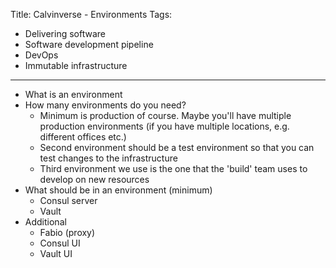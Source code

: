 Title: Calvinverse - Environments
Tags:
  - Delivering software
  - Software development pipeline
  - DevOps
  - Immutable infrastructure
---


- What is an environment
- How many environments do you need?
  - Minimum is production of course. Maybe you'll have multiple production environments (if you
    have multiple locations, e.g. different offices etc.)
  - Second environment should be a test environment so that you can test changes to the infrastructure
  - Third environment we use is the one that the 'build' team uses to develop on new resources
- What should be in an environment (minimum)
  - Consul server
  - Vault
- Additional
  - Fabio (proxy)
  - Consul UI
  - Vault UI